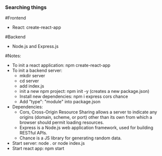 ### Searching things

#Frontend
* React: create-react-app 

#Backend
* Node.js and Express.js

#Notes:
* To init a react application: npm create-react-app
* To init a backend server: 
    * mkdir server
    * cd server
    * add index.js
    * init a new npm project: npm init -y (creates a new package.json)
    * Install new dependencies: npm i express cors chance
    * Add "type": "module" into package.json
* Dependencies:
    * Cors, Cross-Origin Resource Sharing allows a server to indicate any origins (domain, scheme, or port) other than its own from which a browser should permit loading resources.
    * Express is a Node.js web application framework, used for building RESTful APIs.
    * Chance is a JS library for generating random data.
* Start server: node . or node index.js
* Start react app: npm start

